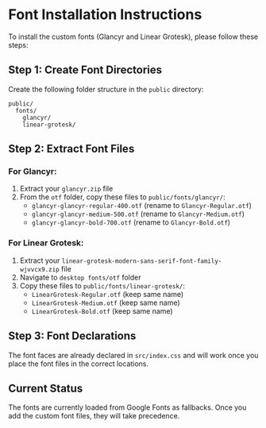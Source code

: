 # Font Installation Instructions

To install the custom fonts (Glancyr and Linear Grotesk), please follow these steps:

## Step 1: Create Font Directories
Create the following folder structure in the `public` directory:
```
public/
  fonts/
    glancyr/
    linear-grotesk/
```

## Step 2: Extract Font Files

### For Glancyr:
1. Extract your `glancyr.zip` file
2. From the `otf` folder, copy these files to `public/fonts/glancyr/`:
   - `glancyr-glancyr-regular-400.otf` (rename to `Glancyr-Regular.otf`)
   - `glancyr-glancyr-medium-500.otf` (rename to `Glancyr-Medium.otf`)
   - `glancyr-glancyr-bold-700.otf` (rename to `Glancyr-Bold.otf`)

### For Linear Grotesk:
1. Extract your `linear-grotesk-modern-sans-serif-font-family-wjvvcx9.zip` file
2. Navigate to `desktop fonts/otf` folder
3. Copy these files to `public/fonts/linear-grotesk/`:
   - `LinearGrotesk-Regular.otf` (keep same name)
   - `LinearGrotesk-Medium.otf` (keep same name)
   - `LinearGrotesk-Bold.otf` (keep same name)

## Step 3: Font Declarations
The font faces are already declared in `src/index.css` and will work once you place the font files in the correct locations.

## Current Status
The fonts are currently loaded from Google Fonts as fallbacks. Once you add the custom font files, they will take precedence.